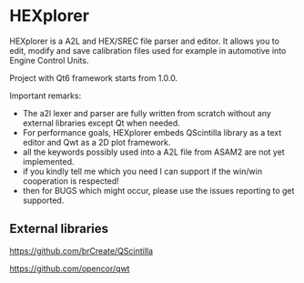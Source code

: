 # HEXplorer
HEXplorer is a A2L and HEX/SREC file parser and editor.
It allows you to edit, modify and save calibration files used for example in automotive into Engine Control Units.

Project with Qt6 framework starts from 1.0.0.

Important remarks: 
- The a2l lexer and parser are fully written from scratch without any external libraries except Qt when needed.
- For performance goals, HEXplorer embeds QScintilla library as a text editor and Qwt as a 2D plot framework.
- all the keywords possibly used into a A2L file from ASAM2 are not yet implemented.
- if you kindly tell me which you need I can support if the win/win cooperation is respected!
- then for BUGS which might occur, please use the issues reporting to get supported.

## External libraries
https://github.com/brCreate/QScintilla

https://github.com/opencor/qwt
